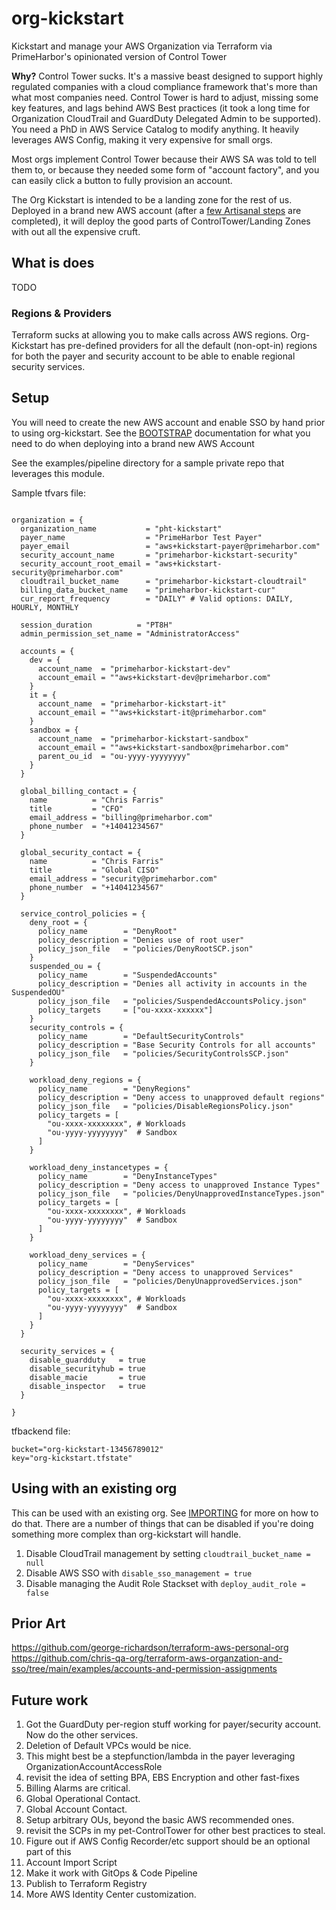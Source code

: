 # org-kickstart

Kickstart and manage your AWS Organization via Terraform via PrimeHarbor's opinionated version of Control Tower

**Why?**
Control Tower sucks. It's a massive beast designed to support highly regulated companies with a cloud compliance framework that's more than what most companies need. Control Tower is hard to adjust, missing some key features, and lags behind AWS Best practices (it took a long time for Organization CloudTrail and GuardDuty Delegated Admin to be supported). You need a PhD in AWS Service Catalog to modify anything. It heavily leverages AWS Config, making it very expensive for small orgs.

Most orgs implement Control Tower because their AWS SA was told to tell them to, or because they needed some form of "account factory", and you can easily click a button to fully provision an account.

The Org Kickstart is intended to be a landing zone for the rest of us. Deployed in a brand new AWS account (after a [few Artisanal steps](BOOTSTRAP.md) are completed), it will deploy the good parts of ControlTower/Landing Zones with out all the expensive cruft.


## What is does
TODO

### Regions & Providers
Terraform sucks at allowing you to make calls across AWS regions. Org-Kickstart has pre-defined providers for all the default (non-opt-in) regions for both the payer and security account to be able to enable regional security services.

## Setup

You will need to create the new AWS account and enable SSO by hand prior to using org-kickstart. See the [BOOTSTRAP](BOOTSTRAP.md) documentation for what you need to do when deploying into a brand new AWS Account

See the examples/pipeline directory for a sample private repo that leverages this module.

Sample tfvars file:
```hcl

organization = {
  organization_name           = "pht-kickstart"
  payer_name                  = "PrimeHarbor Test Payer"
  payer_email                 = "aws+kickstart-payer@primeharbor.com"
  security_account_name       = "primeharbor-kickstart-security"
  security_account_root_email = "aws+kickstart-security@primeharbor.com"
  cloudtrail_bucket_name      = "primeharbor-kickstart-cloudtrail"
  billing_data_bucket_name    = "primeharbor-kickstart-cur"
  cur_report_frequency        = "DAILY" # Valid options: DAILY, HOURLY, MONTHLY

  session_duration          = "PT8H"
  admin_permission_set_name = "AdministratorAccess"

  accounts = {
    dev = {
      account_name  = "primeharbor-kickstart-dev"
      account_email = ""aws+kickstart-dev@primeharbor.com"
    }
    it = {
      account_name  = "primeharbor-kickstart-it"
      account_email = ""aws+kickstart-it@primeharbor.com"
    }
    sandbox = {
      account_name  = "primeharbor-kickstart-sandbox"
      account_email = ""aws+kickstart-sandbox@primeharbor.com"
      parent_ou_id  = "ou-yyyy-yyyyyyyy"
    }
  }

  global_billing_contact = {
    name          = "Chris Farris"
    title         = "CFO"
    email_address = "billing@primeharbor.com"
    phone_number  = "+14041234567"
  }

  global_security_contact = {
    name          = "Chris Farris"
    title         = "Global CISO"
    email_address = "security@primeharbor.com"
    phone_number  = "+14041234567"
  }

  service_control_policies = {
    deny_root = {
      policy_name        = "DenyRoot"
      policy_description = "Denies use of root user"
      policy_json_file   = "policies/DenyRootSCP.json"
    }
    suspended_ou = {
      policy_name        = "SuspendedAccounts"
      policy_description = "Denies all activity in accounts in the SuspendedOU"
      policy_json_file   = "policies/SuspendedAccountsPolicy.json"
      policy_targets     = ["ou-xxxx-xxxxxx"]
    }
    security_controls = {
      policy_name        = "DefaultSecurityControls"
      policy_description = "Base Security Controls for all accounts"
      policy_json_file   = "policies/SecurityControlsSCP.json"
    }

    workload_deny_regions = {
      policy_name        = "DenyRegions"
      policy_description = "Deny access to unapproved default regions"
      policy_json_file   = "policies/DisableRegionsPolicy.json"
      policy_targets = [
        "ou-xxxx-xxxxxxxx", # Workloads
        "ou-yyyy-yyyyyyyy"  # Sandbox
      ]
    }

    workload_deny_instancetypes = {
      policy_name        = "DenyInstanceTypes"
      policy_description = "Deny access to unapproved Instance Types"
      policy_json_file   = "policies/DenyUnapprovedInstanceTypes.json"
      policy_targets = [
        "ou-xxxx-xxxxxxxx", # Workloads
        "ou-yyyy-yyyyyyyy"  # Sandbox
      ]
    }

    workload_deny_services = {
      policy_name        = "DenyServices"
      policy_description = "Deny access to unapproved Services"
      policy_json_file   = "policies/DenyUnapprovedServices.json"
      policy_targets = [
        "ou-xxxx-xxxxxxxx", # Workloads
        "ou-yyyy-yyyyyyyy"  # Sandbox
      ]
    }
  }

  security_services = {
    disable_guardduty   = true
    disable_securityhub = true
    disable_macie       = true
    disable_inspector   = true
  }

}
```

tfbackend file:
```
bucket="org-kickstart-13456789012"
key="org-kickstart.tfstate"
```

## Using with an existing org
This can be used with an existing org. See [IMPORTING](IMPORTING.md) for more on how to do that. There are a number of things that can be disabled if you're doing something more complex than org-kickstart will handle.

1. Disable CloudTrail management by setting `cloudtrail_bucket_name = null`
2. Disable AWS SSO with `disable_sso_management = true`
3. Disable managing the Audit Role Stackset with `deploy_audit_role = false`



## Prior Art
https://github.com/george-richardson/terraform-aws-personal-org
https://github.com/chris-qa-org/terraform-aws-organzation-and-sso/tree/main/examples/accounts-and-permission-assignments


## Future work
1. Got the GuardDuty per-region stuff working for payer/security account. Now do the other services.
2. Deletion of Default VPCs would be nice.
  1. This might best be a stepfunction/lambda in the payer leveraging OrganizationAccountAccessRole
  2. revisit the idea of setting BPA, EBS Encryption and other fast-fixes
3. Billing Alarms are critical.
4. Global Operational Contact.
5. Global Account Contact.
6. Setup arbitrary OUs, beyond the basic AWS recommended ones.
7. revisit the SCPs in my pet-ControlTower for other best practices to steal.
8. Figure out if AWS Config Recorder/etc support should be an optional part of this
9. Account Import Script
10. Make it work with GitOps & Code Pipeline
10. Publish to Terraform Registry
11. More AWS Identity Center customization.